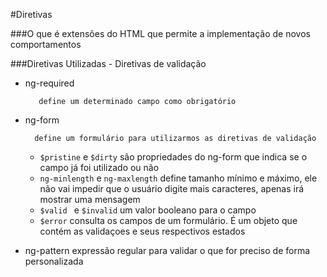  #Diretivas

  ###O que é
   extensões do HTML que permite a implementação de novos comportamentos

   ###Diretivas Utilizadas - Diretivas de validação
   - ng-required
            
            define um determinado campo como obrigatório
            
   - ng-form
           
           define um formulário para utilizarmos as diretivas de validação
           
      - ```$pristine``` e ```$dirty```  são propriedades do ng-form que indica se o campo já foi utilizado ou não 
      - ``ng-minlength`` e ``ng-maxlength`` define tamanho mínimo e máximo, ele não vai impedir que o usuário digite mais caracteres, apenas irá mostrar uma mensagem 
      - ``$valid `` e ``$invalid`` um valor booleano para o campo
      - ``$error`` consulta os campos de um formulário. É um objeto que contém as validaçoes e seus respectivos estados
    
   - ng-pattern expressão regular para validar o que for preciso de forma personalizada
            

